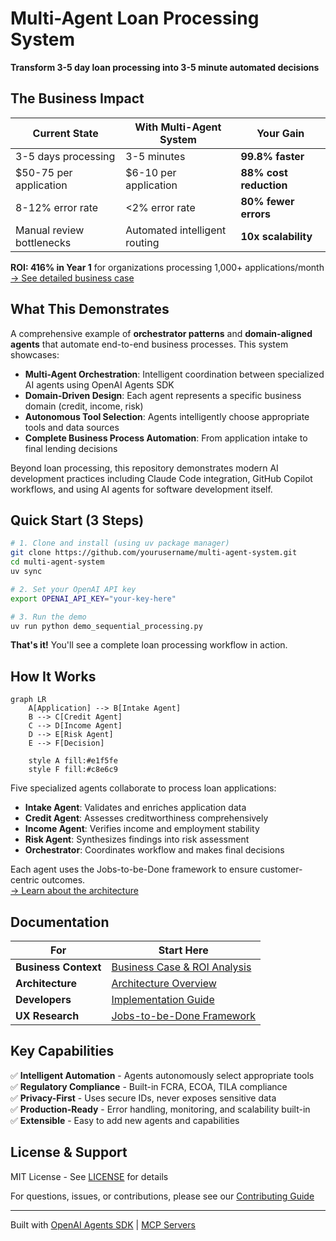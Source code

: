 # Multi-Agent Loan Processing System

**Transform 3-5 day loan processing into 3-5 minute automated decisions**

## The Business Impact

| Current State | With Multi-Agent System | Your Gain |
|--------------|------------------------|-----------|
| 3-5 days processing | 3-5 minutes | **99.8% faster** |
| $50-75 per application | $6-10 per application | **88% cost reduction** |
| 8-12% error rate | <2% error rate | **80% fewer errors** |
| Manual review bottlenecks | Automated intelligent routing | **10x scalability** |

**ROI: 416% in Year 1** for organizations processing 1,000+ applications/month  
[→ See detailed business case](docs/getting-started/business-case.md)

## What This Demonstrates

A comprehensive example of **orchestrator patterns** and **domain-aligned agents** that automate end-to-end business processes. This system showcases:

- **Multi-Agent Orchestration**: Intelligent coordination between specialized AI agents using OpenAI Agents SDK
- **Domain-Driven Design**: Each agent represents a specific business domain (credit, income, risk)
- **Autonomous Tool Selection**: Agents intelligently choose appropriate tools and data sources
- **Complete Business Process Automation**: From application intake to final lending decisions

Beyond loan processing, this repository demonstrates modern AI development practices including Claude Code integration, GitHub Copilot workflows, and using AI agents for software development itself.

## Quick Start (3 Steps)

```bash
# 1. Clone and install (using uv package manager)
git clone https://github.com/yourusername/multi-agent-system.git
cd multi-agent-system
uv sync

# 2. Set your OpenAI API key
export OPENAI_API_KEY="your-key-here"

# 3. Run the demo
uv run python demo_sequential_processing.py
```

**That's it!** You'll see a complete loan processing workflow in action.

## How It Works

```mermaid
graph LR
    A[Application] --> B[Intake Agent]
    B --> C[Credit Agent]
    C --> D[Income Agent]
    D --> E[Risk Agent]
    E --> F[Decision]
    
    style A fill:#e1f5fe
    style F fill:#c8e6c9
```

Five specialized agents collaborate to process loan applications:
- **Intake Agent**: Validates and enriches application data
- **Credit Agent**: Assesses creditworthiness comprehensively  
- **Income Agent**: Verifies income and employment stability
- **Risk Agent**: Synthesizes findings into risk assessment
- **Orchestrator**: Coordinates workflow and makes final decisions

Each agent uses the Jobs-to-be-Done framework to ensure customer-centric outcomes.  
[→ Learn about the architecture](docs/architecture/agent-strategy.md)

## Documentation

| For | Start Here |
|-----|------------|
| **Business Context** | [Business Case & ROI Analysis](docs/getting-started/business-case.md) |
| **Architecture** | [Architecture Overview](docs/architecture/agent-strategy.md) |
| **Developers** | [Implementation Guide](docs/getting-started/quick-start.md) |
| **UX Research** | [Jobs-to-be-Done Framework](docs/architecture/jobs-to-be-done.md) |

## Key Capabilities

✅ **Intelligent Automation** - Agents autonomously select appropriate tools  
✅ **Regulatory Compliance** - Built-in FCRA, ECOA, TILA compliance  
✅ **Privacy-First** - Uses secure IDs, never exposes sensitive data  
✅ **Production-Ready** - Error handling, monitoring, and scalability built-in  
✅ **Extensible** - Easy to add new agents and capabilities  

## License & Support

MIT License - See [LICENSE](LICENSE) for details

For questions, issues, or contributions, please see our [Contributing Guide](CONTRIBUTING.md)

---

Built with [OpenAI Agents SDK](https://github.com/openai/agent-framework) | [MCP Servers](https://github.com/anthropics/mcp)
